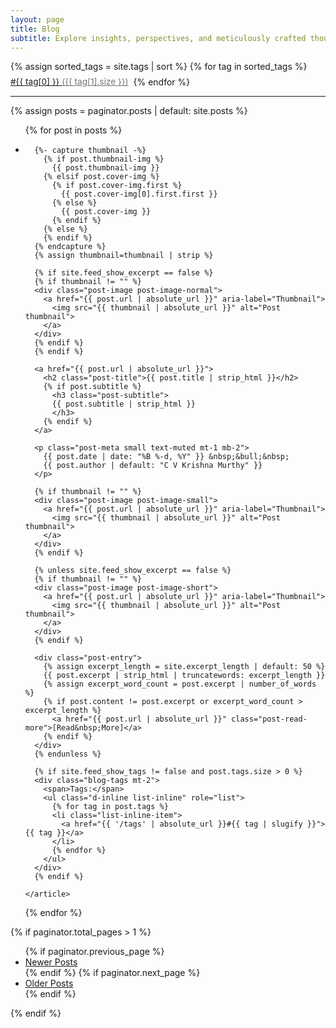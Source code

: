 ```yaml
---
layout: page
title: Blog
subtitle: Explore insights, perspectives, and meticulously crafted thought pieces.
---
```


<div class="mb-4">
  <div class="tags-container" style="display: flex; flex-wrap: wrap; gap: 0.5rem;">
    {% assign sorted_tags = site.tags | sort %}
    {% for tag in sorted_tags %}
      <a href="{{ '/tags' | absolute_url }}#{{ tag[0] | slugify }}" class="btn btn-outline-primary btn-sm" style="border-radius: 2rem; font-size: 0.85rem;">
        #{{ tag[0] }} <span style="opacity: 0.6;">({{ tag[1].size }})</span>
      </a>
    {% endfor %}
  </div>
</div>

<hr>

{% assign posts = paginator.posts | default: site.posts %}

<!-- role="list" needed so that `list-style: none` in Safari doesn't remove the list semantics -->
<ul class="posts-list list-unstyled" role="list">
  {% for post in posts %}
  <li class="post-preview">
    <article>

      {%- capture thumbnail -%}
        {% if post.thumbnail-img %}
          {{ post.thumbnail-img }}
        {% elsif post.cover-img %}
          {% if post.cover-img.first %}
            {{ post.cover-img[0].first.first }}
          {% else %}
            {{ post.cover-img }}
          {% endif %}
        {% else %}
        {% endif %}
      {% endcapture %}
      {% assign thumbnail=thumbnail | strip %}

      {% if site.feed_show_excerpt == false %}
      {% if thumbnail != "" %}
      <div class="post-image post-image-normal">
        <a href="{{ post.url | absolute_url }}" aria-label="Thumbnail">
          <img src="{{ thumbnail | absolute_url }}" alt="Post thumbnail">
        </a>
      </div>
      {% endif %}
      {% endif %}

      <a href="{{ post.url | absolute_url }}">
        <h2 class="post-title">{{ post.title | strip_html }}</h2>
        {% if post.subtitle %}
          <h3 class="post-subtitle">
          {{ post.subtitle | strip_html }}
          </h3>
        {% endif %}
      </a>

      <p class="post-meta small text-muted mt-1 mb-2">
        {{ post.date | date: "%B %-d, %Y" }} &nbsp;&bull;&nbsp;
        {{ post.author | default: "C V Krishna Murthy" }}
      </p>

      {% if thumbnail != "" %}
      <div class="post-image post-image-small">
        <a href="{{ post.url | absolute_url }}" aria-label="Thumbnail">
          <img src="{{ thumbnail | absolute_url }}" alt="Post thumbnail">
        </a>
      </div>
      {% endif %}

      {% unless site.feed_show_excerpt == false %}
      {% if thumbnail != "" %}
      <div class="post-image post-image-short">
        <a href="{{ post.url | absolute_url }}" aria-label="Thumbnail">
          <img src="{{ thumbnail | absolute_url }}" alt="Post thumbnail">
        </a>
      </div>
      {% endif %}

      <div class="post-entry">
        {% assign excerpt_length = site.excerpt_length | default: 50 %}
        {{ post.excerpt | strip_html | truncatewords: excerpt_length }}
        {% assign excerpt_word_count = post.excerpt | number_of_words %}
        {% if post.content != post.excerpt or excerpt_word_count > excerpt_length %}
          <a href="{{ post.url | absolute_url }}" class="post-read-more">[Read&nbsp;More]</a>
        {% endif %}
      </div>
      {% endunless %}

      {% if site.feed_show_tags != false and post.tags.size > 0 %}
      <div class="blog-tags mt-2">
        <span>Tags:</span>
        <ul class="d-inline list-inline" role="list">
          {% for tag in post.tags %}
          <li class="list-inline-item">
            <a href="{{ '/tags' | absolute_url }}#{{ tag | slugify }}">{{ tag }}</a>
          </li>
          {% endfor %}
        </ul>
      </div>
      {% endif %}

    </article>
  </li>
  {% endfor %}
</ul>

{% if paginator.total_pages > 1 %}
<ul class="pagination main-pager">
  {% if paginator.previous_page %}
  <li class="page-item previous">
    <a class="page-link" href="{{ paginator.previous_page_path | absolute_url }}">
      <i class="fas fa-arrow-left" alt="Newer Posts"></i>
      <span class="d-none d-sm-inline-block">Newer Posts</span>
    </a>
  </li>
  {% endif %}
  {% if paginator.next_page %}
  <li class="page-item next">
    <a class="page-link" href="{{ paginator.next_page_path | absolute_url }}">
      <span class="d-none d-sm-inline-block">Older Posts</span>
      <i class="fas fa-arrow-right" alt="Older Posts"></i>
    </a>
  </li>
  {% endif %}
</ul>
{% endif %}
